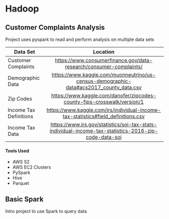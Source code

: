 # Hadoop

<h2>Customer Complaints Analysis</h2>

Project uses pyspark to read and perform analysis on multiple data sets

| Data Set |  Location |
| -------- |:----------:|
| Customer Complaints | https://www.consumerfinance.gov/data-research/consumer-complaints/ | 
| Demographic Data | https://www.kaggle.com/muonneutrino/us-census-demographic-data#acs2017_county_data.csv |
| Zip Codes | https://www.kaggle.com/danofer/zipcodes-county-fips-crosswalk/version/1 |
| Income Tax Definitions | https://www.kaggle.com/irs/individual-income-tax-statistics#field_definitions.csv |
| Income Tax Data | https://www.irs.gov/statistics/soi-tax-stats-individual-income-tax-statistics-2016-zip-code-data-soi |


<h4>Tools Used</h4>

<ul>
  <li>AWS S2</li>
  <li>AWS EC2 Clusters</li>
  <li>PySpark</li>
  <li>Hive</li>
  <li>Parquet</li>
</ul>

<h2>Basic Spark</h2>

Intro project to use Spark to query data
